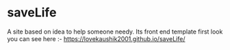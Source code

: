 # saveLife
A site based on idea to help someone needy.
Its front end template first look you can see here :- https://lovekaushik2001.github.io/saveLife/
